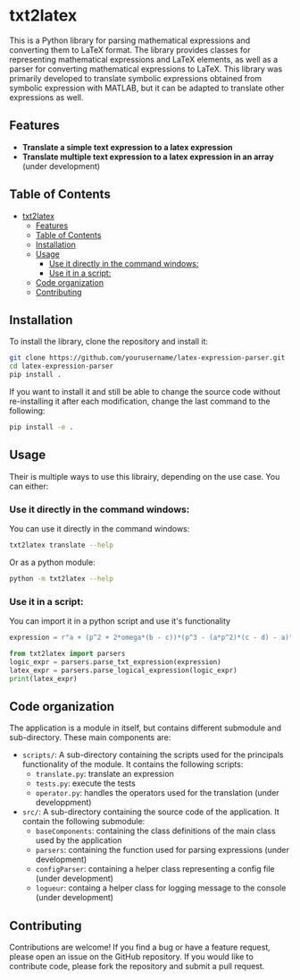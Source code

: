  # txt2latex

This is a Python library for parsing mathematical expressions and converting them to LaTeX format. The library provides classes for representing mathematical expressions and LaTeX elements, as well as a parser for converting mathematical expressions to LaTeX.
This library was primarily developed to translate symbolic expressions obtained from symbolic expression with MATLAB, but it can be adapted to translate other expressions as well.


## Features

- **Translate a simple text expression to a latex expression**
- **Translate multiple text expression to a latex expression in an array** (under development)


## Table of Contents

- [txt2latex](#txt2latex)
  - [Features](#features)
  - [Table of Contents](#table-of-contents)
  - [Installation](#installation)
  - [Usage](#usage)
    - [Use it directly in the command windows:](#use-it-directly-in-the-command-windows)
    - [Use it in a script:](#use-it-in-a-script)
  - [Code organization](#code-organization)
  - [Contributing](#contributing)



## Installation

To install the library, clone the repository and install it:

```bash
git clone https://github.com/yourusername/latex-expression-parser.git
cd latex-expression-parser
pip install .
```

If you want to install it and still be able to change the source code without
re-installing it after each modification, change the last command to the following:
```bash
pip install -e .
```

## Usage

Their is multiple ways to use this librairy, depending on the use case. You can either:

### Use it directly in the command windows:
You can use it directly in the command windows:
```bash
txt2latex translate --help
```
Or as a python module:
```bash
python -m txt2latex --help
```

### Use it in a script:
You can import it in a python script and use it's functionality
```python
expression = r"a + (p^2 + 2*omega*(b - c))*(p^3 - (a*p^2)*(c - d) - a)"

from txt2latex import parsers
logic_expr = parsers.parse_txt_expression(expression)
latex_expr = parsers.parse_logical_expression(logic_expr)
print(latex_expr)
```


## Code organization

The application is a module in itself, but contains different submodule and sub-directory. These main components are:
- `scripts/`: A sub-directory containing the scripts used for the principals functionality of the module. It contains the following scripts:
  - `translate.py`: translate an expression
  - `tests.py`: execute the tests
  - `operator.py`: handles the operators used for the translation (under developpment)
- `src/`: A sub-directory containing the source code of the application. It contain the following submodule:
  - `baseComponents`: containing the class definitions of the main class used by the application
  - `parsers`: containing the function used for parsing expressions (under development)
  - `configParser`: containing a helper class representing a config file (under development)
  - `logueur`: containg a helper class for logging message to the console (under development)


## Contributing
Contributions are welcome! If you find a bug or have a feature request, please open an issue on the GitHub repository. If you would like to contribute code, please fork the repository and submit a pull request.